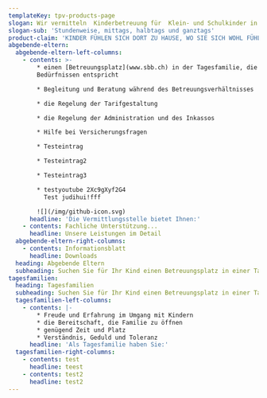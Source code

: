 ```yaml
---
templateKey: tpv-products-page
slogan: Wir vermitteln  Kinderbetreuung für  Klein- und Schulkinder in  Tagesfamilien.
slogan-sub: 'Stundenweise, mittags, halbtags und ganztags'
product-claim: 'KINDER FÜHLEN SICH DORT ZU HAUSE, WO SIE SICH WOHL FÜHLEN.!'
abgebende-eltern:
  abgebende-eltern-left-columns:
    - contents: >-
        * einen [Betreuungsplatz](www.sbb.ch) in der Tagesfamilie, die Ihren
        Bedürfnissen entspricht

        * Begleitung und Beratung während des Betreuungsverhältnisses

        * die Regelung der Tarifgestaltung

        * die Regelung der Administration und des Inkassos

        * Hilfe bei Versicherungsfragen

        * Testeintrag

        * Testeintrag2

        * Testeintrag3

        * testyoutube 2Xc9gXyf2G4
          Test judihui!fff

        ![](/img/github-icon.svg)
      headline: 'Die Vermittlungsstelle bietet Ihnen:'
    - contents: Fachliche Unterstützung...
      headline: Unsere Leistungen im Detail
  abgebende-eltern-right-columns:
    - contents: Informationsblatt
      headline: Downloads
  heading: Abgebende Eltern
  subheading: Suchen Sie für Ihr Kind einen Betreuungsplatz in einer Tagesfamilie?
tagesfamilien:
  heading: Tagesfamilien
  subheading: Suchen Sie für Ihr Kind einen Betreuungsplatz in einer Tagesfamilie?
  tagesfamilien-left-columns:
    - contents: |-
        * Freude und Erfahrung im Umgang mit Kindern
        * die Bereitschaft, die Familie zu öffnen
        * genügend Zeit und Platz
        * Verständnis, Geduld und Toleranz
      headline: 'Als Tagesfamilie haben Sie:'
  tagesfamilien-right-columns:
    - contents: test
      headline: teest
    - contents: test2
      headline: test2
---
```



